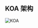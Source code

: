 ﻿  
## KOA 架构  
  
![KOA][1]  
  
  
  [1]: https://github.com/jtleon/notes/blob/master/source/koa.jpeg  
